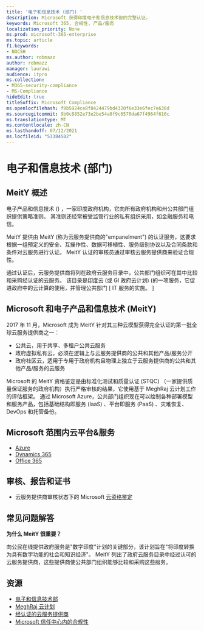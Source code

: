 ```yaml
---
title: '电子和信息技术 (部门) '
description: Microsoft 获得印度电子和信息技术部的完整认证。
keywords: Microsoft 365, 合规性, 产品/服务
localization_priority: None
ms.prod: microsoft-365-enterprise
ms.topic: article
f1.keywords:
- NOCSH
ms.author: robmazz
author: robmazz
manager: laurawi
audience: itpro
ms.collection:
- M365-security-compliance
- MS-Compliance
hideEdit: true
titleSuffix: Microsoft Compliance
ms.openlocfilehash: f9b5924ce8f8424479bd4320f6e33e6fec7e636d
ms.sourcegitcommit: 9b0c8852e73e2be54a0f9c6570da67f4964f616c
ms.translationtype: MT
ms.contentlocale: zh-CN
ms.lasthandoff: 07/12/2021
ms.locfileid: "53384502"
---
```

# <a name="ministry-of-electronics-and-information-technology-meity"></a>电子和信息技术 (部门) 

## <a name="meity-overview"></a>MeitY 概述

电子产品和信息技术 () ，一家印度政府机构，它向所有政府机构和州公共部门组织提供策略准则。 其准则还经常被受监管行业的私有组织采用，如金融服务和电信。

MeitY 提供由 MeitY (称为云服务提供商的"empanelment") 的认证服务，这要求根据一组预定义的安全、互操作性、数据可移植性、服务级别协议以及合同条款和条件对云服务进行认证。 MeitY 认证的审核员通过审核云服务提供商来验证合规性。

通过认证后，云服务提供商将列在政府云服务目录中，公共部门组织可在其中比较和采购经认证的云服务。 该目录是[印度](https://meity.gov.in/content/gi-cloud-meghraj)云 (或 GI 政府云计划)  (的一项服务，它促进政府中的云计算的使用，并管理公共部门 \[ IT 服务的实施。 \]

## <a name="microsoft-and-ministry-of-electronics-and-information-technology-meity"></a>Microsoft 和电子产品和信息技术 (MeitY) 

2017 年 11 月，Microsoft 成为 MeitY 针对其三种云模型获得完全认证的第一批全球云服务提供商之一：

- 公共云，用于共享、多租户公共云服务
- 政府虚拟私有云，必须在逻辑上与云服务提供商的公共和其他产品/服务分开
- 政府社区云，适用于专用于政府机构且物理上独立于云服务提供商的公共和其他产品/服务的云服务

Microsoft 的 MeitY 资格鉴定是由标准化测试和质量认证 (STQC) （一家提供质量保证服务的政府机构）执行严格审核的结果，它使用基于 MeghRaj 云计划工作的评估框架。 通过 Microsoft Azure，公共部门组织现在可以绘制各种部署模型和服务产品，包括基础结构即服务 (IaaS) 、平台即服务 (PaaS) 、灾难恢复、DevOps 和托管备份。

## <a name="microsoft-in-scope-cloud-platforms--services"></a>Microsoft 范围内云平台&服务

- [Azure](https://aka.ms/AzureCompliance)
- [Dynamics 365](https://aka.ms/d365-compliance-list)
- [Office 365](https://aka.ms/Office365ComplianceOfferings)

## <a name="audits-reports-and-certificates"></a>审核、报告和证书

- 云服务提供商审核状态下的 Microsoft [云资格鉴定](https://meity.gov.in/content/gi-cloud-meghraj)

## <a name="frequently-asked-questions"></a>常见问题解答

**为什么 MeitY 很重要？**

向公民在线提供政府服务是"数字印度"计划的关键部分，该计划旨在"将印度转换为具有数字功能的社会和知识经济"。 MeitY 列出了政府云服务目录中经过认可的云服务提供商，这些提供商使公共部门组织能够比较和采购这些服务。

## <a name="resources"></a>资源

- [电子和信息技术部](https://meity.gov.in/)
- [MeghRaj 云计划](https://meity.gov.in/content/gi-cloud-meghraj)
- [经认证的云服务提供商](https://meity.gov.in/content/gi-cloud-meghraj)
- [Microsoft 信任中心内的合规性](https://www.microsoft.com/trust-center/compliance/compliance-overview)
